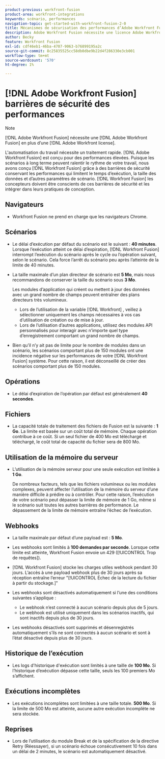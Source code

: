 ```yaml
---
product-previous: workfront-fusion
product-area: workfront-integrations
keywords: scénario, performances
navigation-topic: get-started-with-workfront-fusion-2-0
title: Mécanismes de sécurisation des performances d’Adobe Workfront Fusion
description: Adobe Workfront Fusion nécessite une licence Adobe Workfront Fusion en plus d’une licence Adobe Workfront.
author: Becky
feature: Workfront Fusion
exl-id: cdf46eb1-46ba-4707-9063-b76899195a2c
source-git-commit: 8c25835525cc58db0dbe9b22d4f286330e3cb001
workflow-type: tm+mt
source-wordcount: '570'
ht-degree: 1%

---
```


# [!DNL Adobe Workfront Fusion] barrières de sécurité des performances

>[!NOTE]
>
>[!DNL Adobe Workfront Fusion] nécessite une [!DNL Adobe Workfront Fusion] en plus d’une [!DNL Adobe Workfront license].

L&#39;automatisation du travail nécessite un traitement rapide. [!DNL Adobe Workfront Fusion] est conçu pour des performances élevées. Puisque les scénarios à long terme peuvent ralentir le rythme de votre travail, nous avons conçu [!DNL Workfront Fusion] grâce à des barrières de sécurité conservant les performances qui limitent le temps d’exécution, la taille des données et d’autres paramètres de scénario. [!DNL Workfront Fusion] les concepteurs doivent être conscients de ces barrières de sécurité et les intégrer dans leurs pratiques de conception.

## Navigateurs

* Workfront Fusion ne prend en charge que les navigateurs Chrome.

## Scénarios

* Le délai d’exécution par défaut du scénario est le suivant : **40 minutes**. Lorsque l’exécution atteint ce délai d’expiration, [!DNL Workfront Fusion] interrompt l’exécution du scénario après le cycle ou l’opération suivant, selon le scénario. Cela force l’arrêt du scénario peu après l’atteinte de la limite de 40 minutes.
* La taille maximale d’un plan directeur de scénario est **5 Mo**, mais nous recommandons de conserver la taille du scénario sous **3 Mo**.

  Les modules d’application qui créent ou mettent à jour des données avec un grand nombre de champs peuvent entraîner des plans directeurs très volumineux.

   * Lors de l’utilisation de la variable [!DNL Workfront] , veillez à sélectionner uniquement les champs nécessaires à vos cas d’utilisation de création ou de mise à jour.
   * Lors de l’utilisation d’autres applications, utilisez des modules API personnalisés pour interagir avec n’importe quel type d’enregistrement comportant un grand nombre de champs.

* Bien qu’il n’y ait pas de limite pour le nombre de modules dans un scénario, les scénarios comportant plus de 150 modules ont une incidence négative sur les performances de votre [!DNL Workfront Fusion] système. Pour cette raison, il est déconseillé de créer des scénarios comportant plus de 150 modules.

## Opérations

* Le délai d’expiration de l’opération par défaut est généralement **40 secondes**.

<!--
* The operation timeout for calls to Adobe Workfront is **120 seconds**.
-->

## Fichiers

* La capacité totale de traitement des fichiers de Fusion est la suivante : **1 Go**. La limite est basée sur un coût total de mémoire. Chaque opération contribue à ce coût. Si un seul fichier de 400 Mo est téléchargé et téléchargé, le coût total de capacité du fichier sera de 800 Mo.

## Utilisation de la mémoire du serveur

* L’utilisation de la mémoire serveur pour une seule exécution est limitée à **1 Go**.

  De nombreux facteurs, tels que les fichiers volumineux ou les modules complexes, peuvent affecter l’utilisation de la mémoire du serveur d’une manière difficile à prédire ou à contrôler. Pour cette raison, l’exécution de votre scénario peut dépasser la limite de mémoire de 1 Go, même si le scénario suit toutes les autres barrières de performance. Le dépassement de la limite de mémoire entraîne l’échec de l’exécution.

## Webhooks

* La taille maximale par défaut d’une payload est : **5 Mo**.
* Les webhooks sont limités à **100 demandes par seconde**. Lorsque cette limite est atteinte, Workfront Fusion envoie un 429 ([!UICONTROL Trop de requêtes]).
* [!DNL Workfront Fusion] stocke les charges utiles webhook pendant 30 jours. L’accès à une payload webhook plus de 30 jours après sa réception entraîne l’erreur &quot;[!UICONTROL Échec de la lecture du fichier à partir du stockage.]&quot;
* Les webhooks sont désactivés automatiquement si l’une des conditions suivantes s’applique :

   * Le webhook n’est connecté à aucun scénario depuis plus de 5 jours.
   * Le webhook est utilisé uniquement dans les scénarios inactifs, qui sont inactifs depuis plus de 30 jours.

* Les webhooks désactivés sont supprimés et désenregistrés automatiquement s’ils ne sont connectés à aucun scénario et sont à l’état désactivé depuis plus de 30 jours.

## Historique de l’exécution

* Les logs d&#39;historique d&#39;exécution sont limités à une taille de **100 Mo**. Si l’historique d’exécution dépasse cette taille, seuls les 100 premiers Mo s’affichent.

## Exécutions incomplètes

* Les exécutions incomplètes sont limitées à une taille totale. **500 Mo**. Si la limite de 500 Mo est atteinte, aucune autre exécution incomplète ne sera stockée.

## Reprises

* Lors de l’utilisation du module Break et de la spécification de la directive Retry (Réessayer), si un scénario échoue consécutivement 10 fois dans un délai de 2 minutes, le scénario est automatiquement désactivé.

